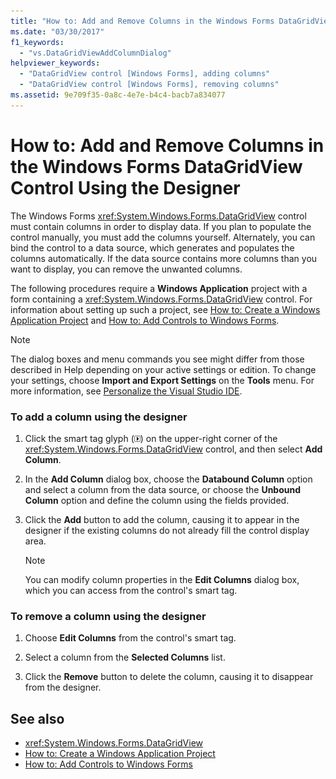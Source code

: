 ```yaml
---
title: "How to: Add and Remove Columns in the Windows Forms DataGridView Control Using the Designer"
ms.date: "03/30/2017"
f1_keywords: 
  - "vs.DataGridViewAddColumnDialog"
helpviewer_keywords: 
  - "DataGridView control [Windows Forms], adding columns"
  - "DataGridView control [Windows Forms], removing columns"
ms.assetid: 9e709f35-0a8c-4e7e-b4c4-bacb7a834077
---
```

# How to: Add and Remove Columns in the Windows Forms DataGridView Control Using the Designer
The Windows Forms <xref:System.Windows.Forms.DataGridView> control must contain columns in order to display data. If you plan to populate the control manually, you must add the columns yourself. Alternately, you can bind the control to a data source, which generates and populates the columns automatically. If the data source contains more columns than you want to display, you can remove the unwanted columns.  
  
 The following procedures require a **Windows Application** project with a form containing a <xref:System.Windows.Forms.DataGridView> control. For information about setting up such a project, see [How to: Create a Windows Application Project](https://docs.microsoft.com/previous-versions/visualstudio/visual-studio-2010/42wc9kk5(v=vs.100)) and [How to: Add Controls to Windows Forms](../../../../docs/framework/winforms/controls/how-to-add-controls-to-windows-forms.md).  
  
> [!NOTE]
>  The dialog boxes and menu commands you see might differ from those described in Help depending on your active settings or edition. To change your settings, choose **Import and Export Settings** on the **Tools** menu. For more information, see [Personalize the Visual Studio IDE](/visualstudio/ide/personalizing-the-visual-studio-ide).  
  
### To add a column using the designer  
  
1.  Click the smart tag glyph (![Smart Tag Glyph](../../../../docs/framework/winforms/controls/media/vs-winformsmttagglyph.gif "VS_WinFormSmtTagGlyph")) on the upper-right corner of the <xref:System.Windows.Forms.DataGridView> control, and then select **Add Column**.  
  
2.  In the **Add Column** dialog box, choose the **Databound Column** option and select a column from the data source, or choose the **Unbound Column** option and define the column using the fields provided.  
  
3.  Click the **Add** button to add the column, causing it to appear in the designer if the existing columns do not already fill the control display area.  
  
    > [!NOTE]
    >  You can modify column properties in the **Edit Columns** dialog box, which you can access from the control's smart tag.  
  
### To remove a column using the designer  
  
1.  Choose **Edit Columns** from the control's smart tag.  
  
2.  Select a column from the **Selected Columns** list.  
  
3.  Click the **Remove** button to delete the column, causing it to disappear from the designer.  
  
## See also
- <xref:System.Windows.Forms.DataGridView>
- [How to: Create a Windows Application Project](https://msdn.microsoft.com/library/b2f93fed-c635-4705-8d0e-cf079a264efa)
- [How to: Add Controls to Windows Forms](../../../../docs/framework/winforms/controls/how-to-add-controls-to-windows-forms.md)
